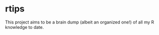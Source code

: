 # rtips
This project aims to be a brain dump (albeit an organized one!) of all my R knowledge to date.
